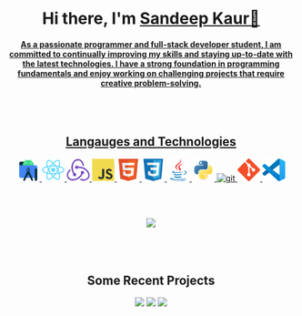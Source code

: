 
<!--
**KaurInTech/KaurInTech** is a ✨ _special_ ✨ repository because its `README.md` (this file) appears on your GitHub profile.

Here are some ideas to get you started:

- 🔭 I’m currently working on ...
- 🌱 I’m currently learning ...
- 👯 I’m looking to collaborate on ...
- 🤔 I’m looking for help with ...
- 💬 Ask me about ...
- 📫 How to reach me: ...
- 😄 Pronouns: ...
- ⚡ Fun fact: ...
-->
<div align="center">
   <h1>Hi there, I'm <a href="https://kaurintech.com">Sandeep Kaur👋</h1>
</div>

<h4 align="center">
 As a passionate programmer and full-stack developer student, I am committed to continually improving my skills and staying up-to-date with the latest technologies. I have a strong foundation in programming fundamentals and enjoy working on challenging projects that require creative problem-solving.
</h4>
 
<br/>
<br/>


  <h2 align="center">Langauges and Technologies</h2>
<p align="center">
   <img src="https://github.com/devicons/devicon/blob/master/icons/androidstudio/androidstudio-original.svg" alt="androidst" width="40" height="40">
  <img src="https://github.com/devicons/devicon/blob/master/icons/react/react-original.svg" alt="react" width="40" height="40">
  <img src="https://github.com/devicons/devicon/blob/master/icons/redux/redux-original.svg" alt="redux" width="40" height="40">
  <img src="https://github.com/devicons/devicon/blob/master/icons/javascript/javascript-original.svg" alt="javaScript" width="40" height="40">
  <img src="https://github.com/devicons/devicon/blob/master/icons/html5/html5-original.svg" alt="html" width="40" height="40">
  <img src="https://github.com/devicons/devicon/blob/master/icons/css3/css3-original.svg" alt="css" width="40" height="40">
  <img src="https://github.com/devicons/devicon/blob/master/icons/java/java-original.svg" alt="git" width="40" height="40">
  <img src="https://github.com/devicons/devicon/blob/master/icons/python/python-original.svg" alt="python" width="40" height="40">
  <img src="https://img.icons8.com/stickers/100/000000/github.png" alt="git" width="40" height="40">
  <img src="https://github.com/devicons/devicon/blob/master/icons/git/git-original.svg" alt="git" width="40" height="40">
  <img src="https://github.com/devicons/devicon/blob/master/icons/vscode/vscode-original.svg" alt="git" width="40" height="40">
   
</p>

<br/>
<br/>

<p align="center" >
   <a href="https://github.com/KaurInTech"> 
    <img  src="https://github-readme-stats.vercel.app/api/top-langs/?username=KaurInTech&theme=radical&layout=compact&hide=c"/>
   </a>
</p>

<br/>
<br/>

<h2 align="center">Some Recent Projects</h2>

<div align="center">
    
   <a href="https://github.com/KaurInTech/Sudoku-Vocabulary-Practice-App"> <img src="https://github-readme-stats.vercel.app/api/pin/?username=KaurInTech&repo=Sudoku-Vocabulary-Practice-App&theme=radical" /></a>
   <a href="https://github.com/KaurInTech/Covid-19-Tracker"> <img src="https://github-readme-stats.vercel.app/api/pin/?username=KaurInTech&repo=Covid-19-Tracker&theme=radical" /></a>
   <a href="https://github.com/KaurInTech/Smile-Detection-App"> <img src="https://github-readme-stats.vercel.app/api/pin/?username=KaurInTech&repo=Smile-Detection-App&theme=radical" /></a>  
</div>

<br/>





